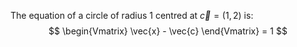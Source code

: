 The equation of a circle of radius 1 centred at $\vec{c} = (1,2)$ is:
$$
\begin{Vmatrix}
\vec{x} - \vec{c}
\end{Vmatrix}  = 1
$$

